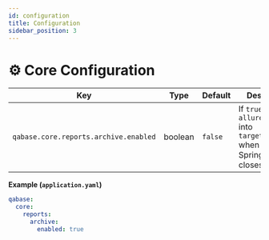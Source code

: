 ```yaml
---
id: configuration
title: Configuration
sidebar_position: 3
---
```


# ⚙️ Core Configuration

| Key                                   | Type    | Default | Description |
|---------------------------------------|---------|---------|-------------|
| `qabase.core.reports.archive.enabled` | boolean | `false` | If `true`, archives `allure-results` into `target/*.tar.gz` when the Spring context closes. |

**Example (`application.yaml`)**
```yaml
qabase:
  core:
    reports:
      archive:
        enabled: true
```
